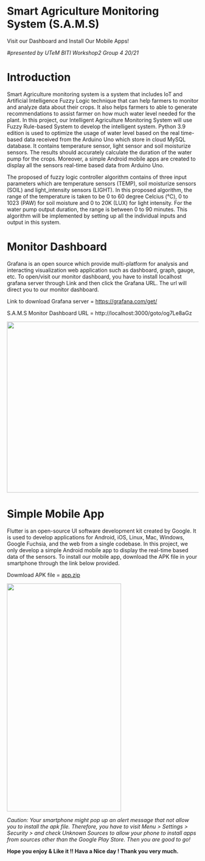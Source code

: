 # Smart Agriculture Monitoring System (S.A.M.S)
 Visit our Dashboard and Install Our Mobile Apps!    
 
 *#presented by UTeM BITI Workshop2 Group 4 20/21*

# Introduction
Smart Agriculture monitoring system is a system that includes IoT and Artificial Intelligence Fuzzy Logic technique that can help farmers to monitor and analyze data about their crops. It also helps farmers to able to generate recommendations to assist farmer on how much water level needed for the plant. In this project, our Intelligent Agriculture Monitoring System will use Fuzzy Rule-based System to develop the intelligent system. Python 3.9 edition is used to optimize the usage of water level based on the real time-based data received from the Arduino Uno which store in cloud MySQL database. It contains temperature sensor, light sensor and soil moisturize sensors. The results should accurately calculate the duration of the water pump for the crops. Moreover, a simple Android mobile apps are created to display all the sensors real-time based data from Arduino Uno.

The proposed of fuzzy logic controller algorithm contains of three input parameters which are temperature sensors (TEMP), soil moisturize sensors (SOIL) and light_intensity sensors (LIGHT). In this proposed algorithm, the range of the temperature is taken to be 0 to 60 degree Celcius (℃), 0 to 1023 (PAW) for soil moisture and 0 to 20K (LUX) for light intensity. For the water pump output duration, the range is between 0 to 90 minutes. This algorithm will be implemented by setting up all the individual inputs and output in this system. 

# Monitor Dashboard
Grafana is an open source which provide multi-platform for analysis and interacting visualization web application such as dashboard, graph, gauge, etc. To open/visit our monitor dashboard, you have to install localhost grafana server through Link and then click the Grafana URL. The url will direct you to our monitor dashboard.

Link to download Grafana server = https://grafana.com/get/

S.A.M.S Monitor Dashboard URL = http://localhost:3000/goto/og7Le8aGz

<img src="https://user-images.githubusercontent.com/58871500/104115348-72487000-5349-11eb-87f1-049fce88a9b2.PNG" width="900" height="450" style="margin-left: auto;margin-right: auto;">

# Simple Mobile App
Flutter is an open-source UI software development kit created by Google. It is used to develop applications for Android, iOS, Linux, Mac, Windows, Google Fuchsia, and the web from a single codebase. In this project, we only develop a simple Android mobile app to display the real-time based data of the sensors. To install our mobile app, download the APK file in your smartphone through the link below provided. 

Dowmload APK file = [app.zip](https://github.com/caini1213/Smart-Agriculture-Monitoring-System/files/5792320/app.zip)

<img src="https://user-images.githubusercontent.com/58871500/104115515-25659900-534b-11eb-8799-1995f39f4970.jpeg" width="300" height="600">

*Caution: Your smartphone might pop up an alert message that not allow you to install the apk file. Therefore, you have to visit Menu > Settings > Security > and check Unknown Sources to allow your phone to install apps from sources other than the Google Play Store. Then you are good to go!*





**Hope you enjoy & Like it !! Hava a Nice day ! Thank you very much.**
